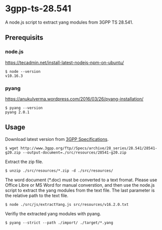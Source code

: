 # 3gpp-ts-28.541

A node.js script to extract yang modules from 3GPP TS 28.541.

## Prerequisits

### node.js

https://tecadmin.net/install-latest-nodejs-npm-on-ubuntu/

```
$ node --version
v10.16.3
```

### pyang

https://anukulverma.wordpress.com/2016/03/26/pyang-installation/

```
$ pyang --version
pyang 2.0.1
```


## Usage

Download latest version from [3GPP Specifications](https://portal.3gpp.org/desktopmodules/Specifications/SpecificationDetails.aspx?specificationId=3400).

```
$ wget http://www.3gpp.org/ftp//Specs/archive/28_series/28.541/28541-g20.zip --output-document=./src/resources/28541-g20.zip
```

Extract the zip file.

```
$ unzip ./src/resources/*.zip -d ./src/resources/
```

The word document (*.doc) must be converted to a text fromat. Please use Office Libre or MS Word for manual converstion, and then use the node.js script to extract the yang modules from the text file. The last parameter is the relative path to the text file. 

```
$ node ./src/js/extractYang.js src/resources/v16.2.0.txt 
```

Verifiy the extracted yang modules with pyang.

```
$ pyang --strict --path ./import/ ./target/*.yang
```